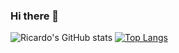 ### Hi there 👋

<!--
**RicardooYoung/RicardooYoung** is a ✨ _special_ ✨ repository because its `README.md` (this file) appears on your GitHub profile.

Here are some ideas to get you started:

- 🔭 I’m currently working on ...
- 🌱 I’m currently learning ...
- 👯 I’m looking to collaborate on ...
- 🤔 I’m looking for help with ...
- 💬 Ask me about ...
- 📫 How to reach me: ...
- 😄 Pronouns: ...
- ⚡ Fun fact: ...
-->

![Ricardo's GitHub stats](https://github-readme-stats.vercel.app/api?username=RicardooYoung&hide=contribs,prs&count_private=true&show_icons=true)
[![Top Langs](https://github-readme-stats.vercel.app/api/top-langs/?username=RicardooYoung&layout=compact)](https://github.com/anuraghazra/github-readme-stats)
